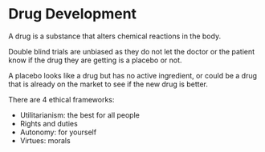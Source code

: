 # Drug Development

A drug is a substance that alters chemical reactions in the body.

Double blind trials are unbiased as they do not let the doctor or the patient
know if the drug they are getting is a placebo or not.

A placebo looks like a drug but has no active ingredient, or could be a drug that
is already on the market to see if the new drug is better.

There are 4 ethical frameworks:

- Utilitarianism: the best for all people
- Rights and duties
- Autonomy: for yourself
- Virtues: morals